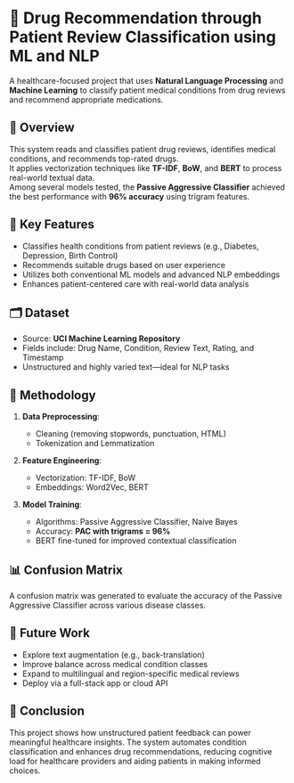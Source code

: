 
# 💊 Drug Recommendation through Patient Review Classification using ML and NLP

A healthcare-focused project that uses **Natural Language Processing** and **Machine Learning** to classify patient medical conditions from drug reviews and recommend appropriate medications.  


## 📌 Overview

This system reads and classifies patient drug reviews, identifies medical conditions, and recommends top-rated drugs.  
It applies vectorization techniques like **TF-IDF**, **BoW**, and **BERT** to process real-world textual data.  
Among several models tested, the **Passive Aggressive Classifier** achieved the best performance with **96% accuracy** using trigram features.


## 🧠 Key Features

- Classifies health conditions from patient reviews (e.g., Diabetes, Depression, Birth Control)
- Recommends suitable drugs based on user experience
- Utilizes both conventional ML models and advanced NLP embeddings
- Enhances patient-centered care with real-world data analysis


## 🗂️ Dataset

- Source: **UCI Machine Learning Repository**
- Fields include: Drug Name, Condition, Review Text, Rating, and Timestamp
- Unstructured and highly varied text—ideal for NLP tasks


## 🧪 Methodology

1. **Data Preprocessing**:
   - Cleaning (removing stopwords, punctuation, HTML)
   - Tokenization and Lemmatization

2. **Feature Engineering**:
   - Vectorization: TF-IDF, BoW
   - Embeddings: Word2Vec, BERT

3. **Model Training**:
   - Algorithms: Passive Aggressive Classifier, Naive Bayes
   - Accuracy: **PAC with trigrams = 96%**
   - BERT fine-tuned for improved contextual classification


## 📊 Confusion Matrix

A confusion matrix was generated to evaluate the accuracy of the Passive Aggressive Classifier across various disease classes.


## 🚀 Future Work

- Explore text augmentation (e.g., back-translation)
- Improve balance across medical condition classes
- Expand to multilingual and region-specific medical reviews
- Deploy via a full-stack app or cloud API


## 🧾 Conclusion

This project shows how unstructured patient feedback can power meaningful healthcare insights. The system automates condition classification and enhances drug recommendations, reducing cognitive load for healthcare providers and aiding patients in making informed choices.
